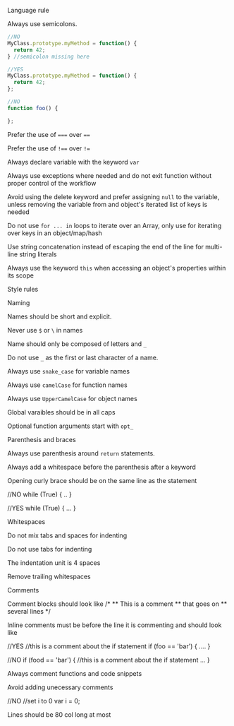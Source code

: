 Language rule


Always use semicolons.

```javascript
//NO
MyClass.prototype.myMethod = function() {
  return 42;
} //semicolon missing here

//YES
MyClass.prototype.myMethod = function() {
  return 42;
};

//NO
function foo() {

};
```

Prefer the use of `===` over `==`

Prefer the use of `!==` over `!=`

Always declare variable with the keyword `var`

Always use exceptions where needed and do not exit function without proper control of the workflow

Avoid using the delete keyword and prefer assigning `null` to the variable, unless removing the variable from and object's iterated list of keys is needed

Do not use `for ... in` loops to iterate over an Array, only use for iterating over keys in an object/map/hash

Use string concatenation instead of escaping the end of the line for multi-line string literals

Always use the keyword `this` when accessing an object's properties within its scope

Style rules

Naming

Names should be short and explicit.

Never use `$` or `\` in names

Name should only be composed of letters and `_`

Do not use `_` as the first or last character of a name.

Always use `snake_case` for variable names

Always use `camelCase` for function names

Always use `UpperCamelCase` for object names

Global varaibles should be in all caps

Optional function arguments start with `opt_`

Parenthesis and braces

Always use parenthesis around `return` statements.

Always add a whitespace before the parenthesis after a keyword

Opening curly brace should be on the same line as the statement

//NO
while (True)
{
 ..
}

//YES
while (True) {
  ...
  }
  
Whitespaces

Do not mix tabs and spaces for indenting

Do not use tabs for indenting

The indentation unit is 4 spaces

Remove trailing whitespaces

Comments

Comment blocks should look like
/*
** This is a comment
** that goes on
** several lines
*/

Inline comments must be before the line it is commenting and should look like

//YES
//this is a comment about the if statement
if (foo == 'bar') {
 ....
 }
 
 //NO
 if (food == 'bar') {  //this is a comment about the if statement
  ...
  }
  
Always comment functions and code snippets

Avoid adding unecessary comments

//NO
//set i to 0
var i = 0;

Lines should be 80 col long at most

